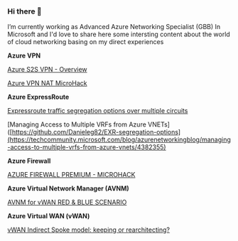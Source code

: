 ### Hi there 👋

I’m currently working as Advanced Azure Networking Specialist (GBB) In Microsoft and I'd love to share here some intersting content about the world of cloud networking basing on my direct experiences

**Azure VPN**

[Azure S2S VPN - Overview](https://github.com/Danieleg82/AzureS2SVPN-Overview)

[Azure VPN NAT MicroHack](https://github.com/Danieleg82/AzureVPN-NAT)

**Azure ExpressRoute**

[Expressroute traffic segregation options over multiple circuits](https://github.com/Danieleg82/EXR-segregation-options)

[Managing Access to Multiple VRFs from Azure VNETs]([https://github.com/Danieleg82/EXR-segregation-options](https://techcommunity.microsoft.com/blog/azurenetworkingblog/managing-access-to-multiple-vrfs-from-azure-vnets/4382355)

**Azure Firewall**

[AZURE FIREWALL PREMIUM - MICROHACK](https://github.com/Danieleg82/AzFireWallPremium-MH)

**Azure Virtual Network Manager (AVNM)**

[AVNM for vWAN RED & BLUE SCENARIO](https://github.com/Danieleg82/vWAN-AVNM-ForRed-Blue)

**Azure Virtual WAN (vWAN)**

[vWAN Indirect Spoke model: keeping or rearchitecting?](https://github.com/Danieleg82/vWAN-Indirect-Spoke)
